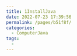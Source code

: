 ```yaml
---
title: 1InstallJava
date: 2022-07-23 17:39:56
permalink: /pages/b51f8f/
categories:
  - ComputerJava
tags:
  - 
---
```

